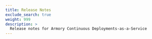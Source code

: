 ```yaml
---
title: Release Notes
exclude_search: true
weight: 999
description: >
  Release notes for Armory Continuous Deployments-as-a-Service
---
```

